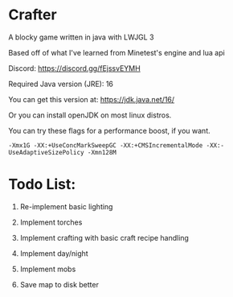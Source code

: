 # Crafter

A blocky game written in java with LWJGL 3

Based off of what I've learned from Minetest's engine and lua api

Discord: https://discord.gg/fEjssvEYMH

Required Java version (JRE): 16

You can get this version at: https://jdk.java.net/16/

Or you can install openJDK on most linux distros.

You can try these flags for a performance boost, if you want.

`
-Xmx1G -XX:+UseConcMarkSweepGC -XX:+CMSIncrementalMode -XX:-UseAdaptiveSizePolicy -Xmn128M
`


# Todo List:

1. Re-implement basic lighting

2. Implement torches

3. Implement crafting with basic craft recipe handling

4. Implement day/night

5. Implement mobs

6. Save map to disk better

